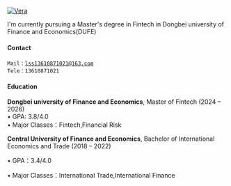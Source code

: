 [![Vera](https://img.shields.io/badge/Vera-github-blue?logo=github)](https://github.com/VeraVivian-python)

I'm currently pursuing a Master's degree in Fintech in Dongbei university of Finance and Economics(DUFE)

#### Contact
<code>Mail：lss13610871021@163.com</code>  
<code>Tele：13610871021</code>

#### Education  
**Dongbei university of Finance and Economics**, Master of Fintech (2024 – 2026)  
• GPA: 3.8/4.0  
• Major Classes：Fintech,Financial Risk

**Central University of Finance and Economics**, Bachelor of International Economics and Trade (2018 – 2022)

• GPA：3.4/4.0

• Major Classes：International Trade,International Finance

